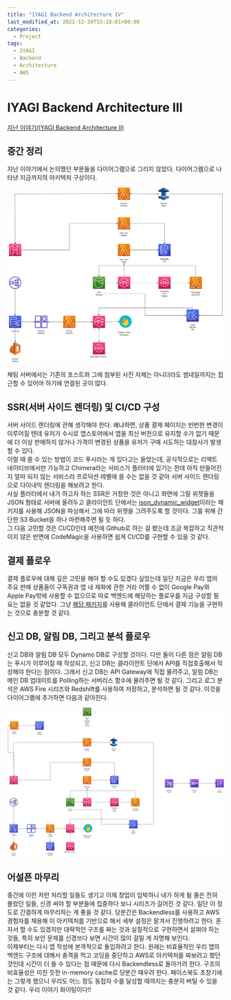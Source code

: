 ```yaml
---
title: "IYAGI Backend Architecture IV"
last_modified_at: 2021-12-20T15:18:01+09:00
categories:
  - Project
tags:
  - IYAGI
  - Backend
  - Architecture
  - AWS
---
```


# IYAGI Backend Architecture III

[지난 이야기(IYAGI Backend Architecture II)](https://tksuns12.github.io/project/iyagi-backend-arch4/)

## 중간 정리

지난 이야기에서 논의했던 부분들을 다이어그램으로 그리지 않았다. 다이어그램으로 나타낸 지금까지의 아키텍처 구상이다.

![architecturimage](../assets/images/IYAGI%20Architecture.drawio_7.png)

채팅 서버에서는 기존의 포스트와 그에 첨부된 사진 자체는 아니더라도 썸네일까지는 접근할 수 있어야 하기에 연결된 곳이 많다.

## SSR(서버 사이드 렌더링) 및 CI/CD 구성

서버 사이드 렌더링에 관해 생각해야 한다. 왜냐하면, 상품 결제 페이지는 빈번한 변경이 이루어질 텐데 유저가 수시로 앱스토어에서 앱을 최신 버전으로 유지할 수가 없기 때문에 더 이상 판매하지 않거나 가격이 변경된 상품을 유저가 구매 시도하는 대참사가 발생할 수 있다.  
이럴 때 쓸 수 있는 방법이 코드 푸시라는 게 있다고는 들었는데, 공식적으로는 리액트 네이티브에서만 가능하고 Chimera라는 서비스가 플러터에 있기는 한데 아직 만들어진지 얼마 되지 않는 서비스라 프로덕션 레벨에 쓸 수는 없을 것 같아 서버 사이드 렌더링으로 다이내믹 렌더링을 해보려고 한다.  
사실 플러터에서 내가 하고자 하는 SSR은 거창한 것은 아니고 화면에 그릴 위젯들을 JSON 형태로 서버에 올려두고 클라이언트 단에서는 [json_dynamic_widget](https://pub.dev/packages/json_dynamic_widget)이라는 패키지를 사용해 JSON을 파싱해서 그에 따라 위젯을 그려주도록 할 것이다. 그를 위해 간단한 S3 Bucket을 하나 마련해주면 될 듯 하다.  
그 다음 고민할 것은 CI/CD인데 예전에 Github로 하는 걸 봤는데 조금 복잡하고 직관적이지 않은 반면에 CodeMagic을 사용하면 쉽게 CI/CD를 구현할 수 있을 것 같다.  

## 결제 플로우

결제 플로우에 대해 깊은 고민을 해야 할 수도 있겠다 싶었는데 일단 지금은 우리 앱의 주요 판매 상품들이 구독권과 앱 내 재화에 관한 거라 어쩔 수 없이 Google Pay와 Apple Pay밖에 사용할 수 없으므로 따로 백엔드에 해당하는 플로우를 지금 구성할 필요는 없을 것 같았다. 그냥 [해당 패키지](https://pub.dev/packages/pay)를 사용해 클라이언트 단에서 결제 기능을 구현하는 것으로 충분할 것 같다.

## 신고 DB, 알림 DB, 그리고 분석 플로우

신고 DB와 알림 DB 모두 Dynamo DB로 구성할 것이다. 다만 둘이 다른 점은 알림 DB는 푸시가 이루어질 때 작성되고, 신고 DB는 클라이언트 단에서 API를 직접호출해서 작성해야 한다는 점이다. 그래서 신고 DB는 API Gateway에 직접 물려주고, 알림 DB는 메인 DB 업데이트를 Polling하는 서버리스 함수에 물려주면 될 것 같다. 그리고 로그 분석은 AWS Fire 시리즈와 Redshift를 사용하여 저장하고, 분석하면 될 것 같다. 이것을 다이어그램에 추가하면 다음과 같아진다.

![ArchitectureImage](../assets/images/IYAGI_Architecture.drawio_8.png)

## 어설픈 마무리

중간에 이런 저런 처리할 일들도 생기고 이제 창업이 임박하니 내가 하게 될 줄은 전혀 몰랐던 일들, 신경 써야 할 부분들에 집중하다 보니 시리즈가 길어진 것 같다. 일단 이 정도로 간결하게 마무리하는 게 좋을 것 같다. 당분간은 Backendless를 사용하고 AWS 경험자를 채용해 이 아키텍처를 기반으로 해서 세부 설정은 맡겨서 진행하려고 한다. 혼자서 할 수도 있겠지만 대략적인 구조를 짜는 것과 실질적으로 구현하면서 살펴야 하는 것들, 특히 보안 문제를 신경쓰다 보면 시간이 많이 걸릴 게 자명해 보인다.  
이제부터는 다시 앱 작성에 본격적으로 돌입하려고 한다. 원래는 비효율적인 우리 앱의 백엔드 구조에 대해서 충격을 먹고 코딩을 중단하고 AWS로 아키텍처를 짜보려고 했던 것인데 시간이 더 들 수 있다는 점 때문에 다시 Backendless로 돌아가려 한다. 구조의 비효율성은 미친 듯한 in-memory cache로 당분간 때우려 한다. 페이스북도 초창기에는 그렇게 했으니 우리도 어느 정도 동접자 수를 달성할 때까지는 충분히 버틸 수 있을 것 같다. 우리 이야기 화이팅이다!!
